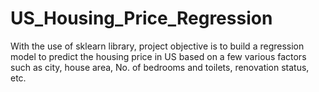 # US_Housing_Price_Regression
With the use of sklearn library, project objective is to build a regression model to predict the housing price in US based on a few various factors such as city, house area, No. of bedrooms and toilets, renovation status, etc.
